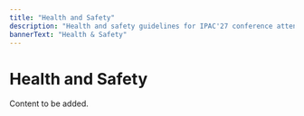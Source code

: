 ```yaml
---
title: "Health and Safety"
description: "Health and safety guidelines for IPAC'27 conference attendees"
bannerText: "Health & Safety"
---
```


# Health and Safety

Content to be added.
